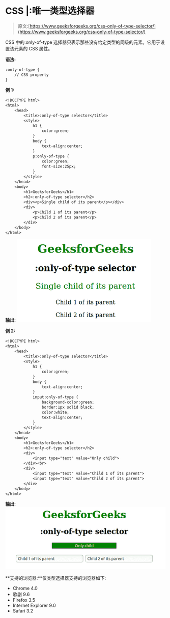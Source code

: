 # CSS |:唯一类型选择器

> 原文:[https://www.geeksforgeeks.org/css-only-of-type-selector/](https://www.geeksforgeeks.org/css-only-of-type-selector/)

CSS 中的:only-of-type 选择器只表示那些没有给定类型的同级的元素。它用于设置该元素的 CSS 属性。

**语法:**

```
:only-of-type {
    // CSS property
}

```

**例 1:**

```
<!DOCTYPE html>
<html>
    <head>
        <title>:only-of-type selector</title>
        <style> 
            h1 {
                color:green;
            }
            body {
                text-align:center;
            }
            p:only-of-type {
                color:green;
                font-size:25px;
            }
        </style>
    </head>
    <body>
        <h1>GeeksforGeeks</h1>
        <h2>:only-of-type selector</h2>
        <div><p>Single child of its parent</p></div>
        <div>
            <p>Child 1 of its parent</p>
            <p>Child 2 of its parent</p>
        </div>
    </body>
</html>                    
```

**输出:**
![](img/b19becf731c353f541d5861b9f6e83c5.png)

**例 2:**

```
<!DOCTYPE html> 
<html> 
    <head> 
        <title>:only-of-type selector</title> 
        <style> 
            h1 { 
                color:green; 
            } 
            body {
                text-align:center;
            }
            input:only-of-type {
                background-color:green;
                border:1px solid black;
                color:white;
                text-align:center;
            }
        </style> 
    </head> 
    <body>
        <h1>GeeksforGeeks</h1>
        <h2>:only-of-type selector</h2>
        <div>
            <input type="text" value="Only child">
        </div><br>
        <div>
            <input type="text" value="Child 1 of its parent">
            <input type="text" value="Child 2 of its parent">
        </div>
    </body> 
</html>                    
```

**输出:**
![](img/6af7591c5b962f47f29c01c904e78735.png)

**支持的浏览器:**仅类型选择器支持的浏览器如下:

*   Chrome 4.0
*   歌剧 9.6
*   Firefox 3.5
*   Internet Explorer 9.0
*   Safari 3.2